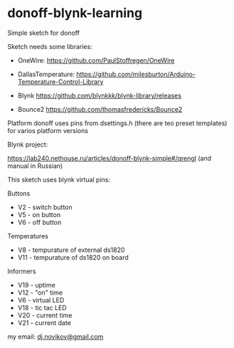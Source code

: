 # donoff-blynk-learning

Simple sketch for donoff 

Sketch needs some libraries:

- OneWire: https://github.com/PaulStoffregen/OneWire

- DallasTemperature: https://github.com/milesburton/Arduino-Temperature-Control-Library

- Blynk https://github.com/blynkkk/blynk-library/releases

- Bounce2 https://github.com/thomasfredericks/Bounce2


Platform donoff uses pins from dsettings.h (there are teo preset templates) for varios  platform versions

Blynk project:

https://lab240.nethouse.ru/articles/donoff-blynk-simple#/qrengl
(and manual in Russian)

This sketch uses blynk virtual pins: 

Buttons

- V2 - switch button
- V5 - on button
- V6 - off button

Temperatures

- V8 - tempurature of external  ds1820
- V11 - tempurature of ds1820 on board

Informers

- V19 - uptime
- V12 - "on" time
- V6 - virtual LED
- V18 - tic tac LED
- V20 - current time 
- V21 - current date 

my email: dj.novikov@gmail.com
